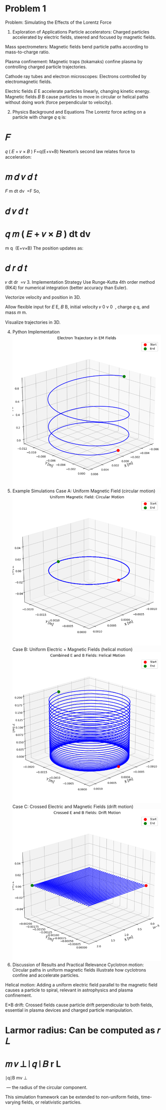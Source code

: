 # Problem 1
Problem: Simulating the Effects of the Lorentz Force
1. Exploration of Applications
Particle accelerators: Charged particles accelerated by electric fields, steered and focused by magnetic fields.

Mass spectrometers: Magnetic fields bend particle paths according to mass-to-charge ratio.

Plasma confinement: Magnetic traps (tokamaks) confine plasma by controlling charged particle trajectories.

Cathode ray tubes and electron microscopes: Electrons controlled by electromagnetic fields.

Electric fields 
𝐸
E accelerate particles linearly, changing kinetic energy.
Magnetic fields 
𝐵
B cause particles to move in circular or helical paths without doing work (force perpendicular to velocity).

2. Physics Background and Equations
The Lorentz force acting on a particle with charge 
𝑞
q is:

𝐹
=
𝑞
(
𝐸
+
𝑣
×
𝐵
)
F=q(E+v×B)
Newton’s second law relates force to acceleration:

𝑚
𝑑
𝑣
𝑑
𝑡
=
𝐹
m 
dt
dv
​
 =F
So,

𝑑
𝑣
𝑑
𝑡
=
𝑞
𝑚
(
𝐸
+
𝑣
×
𝐵
)
dt
dv
​
 = 
m
q
​
 (E+v×B)
The position updates as:

𝑑
𝑟
𝑑
𝑡
=
𝑣
dt
dr
​
 =v
3. Implementation Strategy
Use Runge-Kutta 4th order method (RK4) for numerical integration (better accuracy than Euler).

Vectorize velocity and position in 3D.

Allow flexible input for 
𝐸
E, 
𝐵
B, initial velocity 
𝑣
0
v 
0
​
 , charge 
𝑞
q, and mass 
𝑚
m.

Visualize trajectories in 3D.

4. Python Implementation
![alt text](image.png)
5. Example Simulations
Case A: Uniform Magnetic Field (circular motion)
![alt text](image-1.png)
Case B: Uniform Electric + Magnetic Fields (helical motion)
![alt text](image-2.png)
Case C: Crossed Electric and Magnetic Fields (drift motion)
![alt text](image-3.png)
6. Discussion of Results and Practical Relevance
Cyclotron motion: Circular paths in uniform magnetic fields illustrate how cyclotrons confine and accelerate particles.

Helical motion: Adding a uniform electric field parallel to the magnetic field causes a particle to spiral, relevant in astrophysics and plasma confinement.

E×B drift: Crossed fields cause particle drift perpendicular to both fields, essential in plasma devices and charged particle manipulation.

Larmor radius: Can be computed as 
𝑟
𝐿
=
𝑚
𝑣
⊥
∣
𝑞
∣
𝐵
r 
L
​
 = 
∣q∣B
mv 
⊥
​
 
​
  — the radius of the circular component.

This simulation framework can be extended to non-uniform fields, time-varying fields, or relativistic particles.

